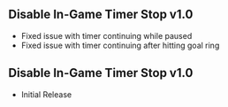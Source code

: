 ## Disable In-Game Timer Stop v1.0
- Fixed issue with timer continuing while paused
- Fixed issue with timer continuing after hitting goal ring

## Disable In-Game Timer Stop v1.0
- Initial Release